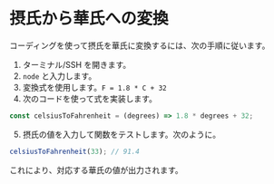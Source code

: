 # 摂氏から華氏への変換

コーディングを使って摂氏を華氏に変換するには、次の手順に従います。

1. ターミナル/SSH を開きます。
2. `node` と入力します。
3. 変換式を使用します。`F = 1.8 * C + 32`
4. 次のコードを使って式を実装します。

```js
const celsiusToFahrenheit = (degrees) => 1.8 * degrees + 32;
```

5. 摂氏の値を入力して関数をテストします。次のように。

```js
celsiusToFahrenheit(33); // 91.4
```

これにより、対応する華氏の値が出力されます。
